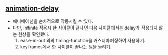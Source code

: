 ## [animation-delay](https://velog.io/@1703979/TIL-06)
- 애니메이션을 순차적으로 작동시킬 수 있다.
- 다만, infinite 적용시 한 사이클이 끝나면 다음 사이클에서는 delay가 적용되지 않는 현상을 확인했다.
  1. ease-in-out 외의 timing-function을 커스터마이징하여 사용하기.
  2. keyframes에서 한 사이클이 끝나는 텀을 늘리기.
